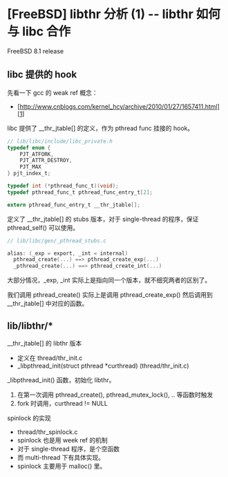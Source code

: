 # [FreeBSD] libthr 分析 (1) -- libthr 如何与 libc 合作

FreeBSD 8.1 release

## libc 提供的 hook

先看一下 gcc 的 weak ref 概念：

 * [http://www.cnblogs.com/kernel_hcy/archive/2010/01/27/1657411.html][1]

libc 提供了 __thr_jtable[] 的定义，作为 pthread func 挂接的 hook。

```C
// lib/libc/include/libc_private.h
typedef enum {
    PJT_ATFORK,
    PJT_ATTR_DESTROY,
    PJT_MAX
} pjt_index_t;

typedef int (*pthread_func_t)(void);
typedef pthread_func_t pthread_func_entry_t[2];

extern pthread_func_entry_t __thr_jtable[];
```

定义了 __thr_jtable[] 的 stubs 版本，对于 single-thread 的程序，保证 pthread_self() 可以使用。

```C
// lib/libc/gen/_pthread_stubs.c

alias: (_exp = export, _int = internal)
  pthread_create(...) ==> pthread_create_exp(...)
  _pthread_create(...) ==> pthread_create_int(...)
```

大部分情况，_exp, _int 实际上是指向同一个版本，就不细究两者的区别了。

我们调用 pthread_create() 实际上是调用 pthread_create_exp() 然后调用到 __thr_jtable[] 中对应的函数。


## lib/libthr/*

__thr_jtable[] 的 libthr 版本

 * 定义在 thread/thr_init.c
 * _libpthread_init(struct pthread *curthread) (thread/thr_init.c)

_libpthread_init() 函数，初始化 libthr。

  1. 在第一次调用 pthread_create(), pthread_mutex_lock(), .. 等函数时触发
  2. fork 时调用，curthread != NULL

spinlock 的实现

 * thread/thr_spinlock.c
 * spinlock 也是用 week ref 的机制
 * 对于 single-thread 程序，是个空函数
 * 而 multi-thread 下有具体实现。
 * spinlock 主要用于 malloc() 里。


[1]:http://www.cnblogs.com/kernel_hcy/archive/2010/01/27/1657411.html